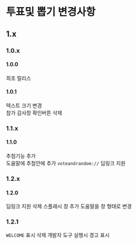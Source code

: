 # 투표및 뽑기 변경사항
## 1.x
### 1.0.x
#### 1.0.0
최초 릴리스
#### 1.0.1
텍스트 크기 변경   
참가 감사창 확인버튼 삭제

### 1.1.x
#### 1.1.0
추첨기능 추가   
도움말에 추첨안에 추가
```voteandrandom://``` 딥링크 지원
### 1.2.x
#### 1.2.0
딥링크 지원 삭제
스플래시 창 추가
도움말을 창 형태로 변경
### 1.2.1
```WELCOME``` 표시 삭제
개발자 도구 실행시 경고 표시